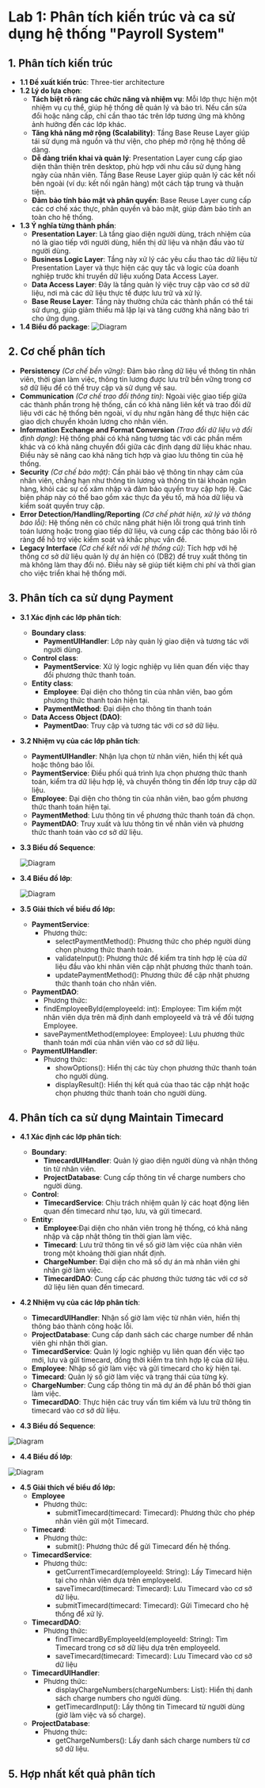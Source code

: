 # Lab 1: Phân tích kiến trúc và ca sử dụng hệ thống "Payroll System"

## 1. Phân tích kiến trúc
- **1.1 Đề xuất kiến trúc**: Three-tier architecture
- **1.2 Lý do lựa chọn**:
    - **Tách biệt rõ ràng các chức năng và nhiệm vụ**: Mỗi lớp thực hiện một nhiệm vụ cụ thể, giúp hệ thống dễ quản lý và bảo trì. Nếu cần sửa đổi hoặc nâng cấp, chỉ cần thao tác trên lớp tương ứng mà không ảnh hưởng đến các lớp khác.
    - **Tăng khả năng mở rộng (Scalability)**: Tầng Base Reuse Layer giúp tái sử dụng mã nguồn và thư viện, cho phép mở rộng hệ thống dễ dàng.
    - **Dễ dàng triển khai và quản lý**: Presentation Layer cung cấp giao diện thân thiện trên desktop, phù hợp với nhu cầu sử dụng hàng ngày của nhân viên. Tầng Base Reuse Layer giúp quản lý các kết nối bên ngoài (ví dụ: kết nối ngân hàng) một cách tập trung và thuận tiện.
    - **Đảm bảo tính bảo mật và phân quyền**: Base Reuse Layer cung cấp các cơ chế xác thực, phân quyền và bảo mật, giúp đảm bảo tính an toàn cho hệ thống.
 - **1.3 Ý nghĩa từng thành phần**:
    - **Presentation Layer**: Là tầng giao diện người dùng, trách nhiệm của nó là giao tiếp với người dùng, hiển thị dữ liệu và nhận đầu vào từ người dùng.
    - **Business Logic Layer**: Tầng này xử lý các yêu cầu thao tác dữ liệu từ Presentation Layer và thực hiện các quy tắc và logic của doanh nghiệp trước khi truyền dữ liệu xuống Data Access Layer.
    - **Data Access Layer**: Đây là tầng quản lý việc truy cập vào cơ sở dữ liệu, nơi mà các dữ liệu thực tế được lưu trữ và xử lý.
    - **Base Reuse Layer**: Tầng này thường chứa các thành phần có thể tái sử dụng, giúp giảm thiểu mã lặp lại và tăng cường khả năng bảo trì cho ứng dụng.
 - **1.4 Biểu đồ package**:
   ![Diagram](https://www.planttext.com/api/plantuml/png/T99FIWCn58VtESMZ-xb05wNLKZjOi3ZEGiH59XFQq3If-LCTn9KB5nx00nGH177VGRheIN82hs1c1kgCjLaaaE_zlhm7-SutNMsmCdRE4T8p9a19JH4op70AOvmfoJdq59aoGucnohC59ZCyeT0QAwgfCDWmAM24CwfQS8_0BoBd2oayWwiul0Qi8Gx_WcCfJ66dgYmWXgE7clm8QmhdrFhzeDempam60oj8qOEkNXe0D4rMCq6rXf6SC5BP_jD5L2qPeQKaQXZws63e4L9A3ZJJxvsLIN_k8HzF_3WbJvD27OT1Acz5qF5Zj-74vHyCKfT_0cSkVxB8NmTs4NJYi0r3V_Kem4nT_WmpjzuOkB5klK9bLQM9sd2vVRT0tFhDmftt0Tz-eQYGL8-SreFnO9SRklm5Z7Bvgghk-04QidfRdks25ygh6hI6qyHpcy7IhLy5IfDVytwiIqNg_zyF0000__y30000)
  
## 2. Cơ chế phân tích
- **Persistency** *(Cơ chế bền vững)*: Đảm bảo rằng dữ liệu về thông tin nhân viên, thời gian làm việc, thông tin lương được lưu trữ bền vững trong cơ sở dữ liệu để có thể truy cập và sử dụng về sau.
- **Communication** *(Cơ chế trao đổi thông tin)*: Ngoài việc giao tiếp giữa các thành phần trong hệ thống, cần có khả năng liên kết và trao đổi dữ liệu với các hệ thống bên ngoài, ví dụ như ngân hàng để thực hiện các giao dịch chuyển khoản lương cho nhân viên.
- **Information Exchange and Format Conversion** *(Trao đổi dữ liệu và đổi định dạng)*: Hệ thống phải có khả năng tương tác với các phần mềm khác và có khả năng chuyển đổi giữa các định dạng dữ liệu khác nhau. Điều này sẽ nâng cao khả năng tích hợp và giao lưu thông tin của hệ thống.
- **Security** *(Cơ chế bảo mật)*: Cần phải bảo vệ thông tin nhạy cảm của nhân viên, chẳng hạn như thông tin lương và thông tin tài khoản ngân hàng, khỏi các sự cố xâm nhập và đảm bảo quyền truy cập hợp lệ. Các biện pháp này có thể bao gồm xác thực đa yếu tố, mã hóa dữ liệu và kiểm soát quyền truy cập.
- **Error Detection/Handling/Reporting** *(Cơ chế phát hiện, xử lý và thông báo lỗi)*: Hệ thống nên có chức năng phát hiện lỗi trong quá trình tính toán lương hoặc trong giao tiếp dữ liệu, và cung cấp các thông báo lỗi rõ ràng để hỗ trợ việc kiểm soát và khắc phục vấn đề. 
- **Legacy Interface** *(Cơ chế kết nối với hệ thống cũ)*: Tích hợp với hệ thống cơ sở dữ liệu quản lý dự án hiện có (DB2) để truy xuất thông tin mà không làm thay đổi nó. Điều này sẽ giúp tiết kiệm chi phí và thời gian cho việc triển khai hệ thống mới.
## 3. Phân tích ca sử dụng Payment
- **3.1 Xác định các lớp phân tích**:
  - **Boundary class**: 
    - **PaymentUIHandler**: Lớp này quản lý giao diện và tương tác với người dùng.
  - **Control class**:
    - **PaymentService**: Xử lý logic nghiệp vụ liên quan đến việc thay đổi phương thức thanh toán.
  - **Entity class**:
    - **Employee**: Đại diện cho thông tin của nhân viên, bao gồm phương thức thanh toán hiện tại.
    - **PaymentMethod**: Đại diện cho thông tin thanh toán
  - **Data Access Object (DAO)**:
    - **PaymentDao**: Truy cập và tương tác với cơ sở dữ liệu.
- **3.2 Nhiệm vụ của các lớp phân tích**:
    - **PaymentUIHandler**: Nhận lựa chọn từ nhân viên, hiển thị kết quả hoặc thông báo lỗi.
    - **PaymentService**: Điều phối quá trình lựa chọn phương thức thanh toán, kiểm tra dữ liệu hợp lệ, và chuyển thông tin đến lớp truy cập dữ liệu.
    - **Employee**: Đại diện cho thông tin của nhân viên, bao gồm phương thức thanh toán hiện tại.
    - **PaymentMethod**: Lưu thông tin về phương thức thanh toán đã chọn.
    - **PaymentDAO**: Truy xuất và lưu thông tin về nhân viên và phương thức thanh toán vào cơ sở dữ liệu.
- **3.3 Biểu đồ Sequence**:
  
  ![Diagram](https://www.planttext.com/api/plantuml/png/f9E_JiCm4CPtFyMfKnbuWGweG97QeGK961ZTn3HMKpkodKWP4HEg6Fe6AGm892G6fcRe4DJty1Fm2ZZ_b41BgKI6AFVPzztlBlPdl6nBXONo9owIOyf0S4aGjXGNS3BnN1uIWeRSPpOM8PpXS4AOkknrCRDT8W3BDGrPd2d1tNBXd8Y0MgIsjL2GZHKUOabAlNDuMjjb8eHA1DW_M2lKWcD7n_UiN80-KGwtqHfabLjKRe4aBh5KeUPvpLmZTXxkeH_ybOiXQy4rPNP9TnJsx2OfWbwLcZQqeVY5q8j727HyKuqOOLV1G2-MFbXvLvwpUblDsGYKYPyjQFGnTHi8pFChMMqsLycBiTAB9n-OenUl7dpCT3p5cVrTPhDzk8CDMOJPkv1sg32JX0xnkAJgFynib3mmS9B8k0T915B7Cr19H67iS3D5jdiZVrjbtMt_wn87vFkfAMjlEIyrbYxLyItB1ZKrx-JTm0oJEK-_8-Q0bIgeRKZI2_a5003__mC0)
- **3.4 Biểu đồ lớp**:
  
  ![Diagram](https://www.planttext.com/api/plantuml/png/V59BJiCm4Dtd55PNxI8BjbbK1O545hI8mW6cyT1Qs1FBdw08SJ8M78ahqAQnavWARwnvytbldltpzRso3eppIcPP9S5QTgUqh5j4zf6nuycPu0KJvFg8G671jiu8slSGS6xGsWJLq2eazu3kK1ydF8x3x3EmJU18gRhmkTKfrGxeRNr1GLNLdjpQgnsQc4j9jcWQKON56BCeiN8J1VD5dsj02WuEIzBUHTJh4vPsf3otrvl8yIg81qTlsfBFiG_AiwkB8XeUL46JC8IMeVGlvqjv3yGbcc6xG_s-qKxKPAD-BgoMq3wXzTATbSVddbtDM9vtr_HH2kOjMhRC4XlpV3dUE2qR58qAG-z_CwEYWYaWs7TrsGg9dtxfBm000F__0m00)
- **3.5 Giải thích về biểu đồ lớp:**
    - **PaymentService**:
      - Phương thức:
        - selectPaymentMethod(): Phương thức cho phép người dùng chọn phương thức thanh toán.
        - validateInput(): Phương thức để kiểm tra tính hợp lệ của dữ liệu đầu vào khi nhân viên cập nhật phương thức thanh toán.
        - updatePaymentMethod(): Phương thức để cập nhật phương thức thanh toán cho nhân viên.
     - **PaymentDAO**:
       - Phương thức:  
        - findEmployeeById(employeeId: int): Employee: Tìm kiếm một nhân viên dựa trên mã định danh employeeId và trả về đối tượng Employee.
        - savePaymentMethod(employee: Employee): Lưu phương thức thanh toán mới của nhân viên vào cơ sở dữ liệu.
    - **PaymentUIHandler**:
      - Phương thức:
         - showOptions(): Hiển thị các tùy chọn phương thức thanh toán cho người dùng.
         - displayResult(): Hiển thị kết quả của thao tác cập nhật hoặc chọn phương thức thanh toán cho người dùng.
      
## 4. Phân tích ca sử dụng Maintain Timecard
 - **4.1 Xác định các lớp phân tích**:
   - **Boundary**:
      - **TimecardUIHandler**: Quản lý giao diện người dùng và nhận thông tin từ nhân viên.
      - **ProjectDatabase**: Cung cấp thông tin về charge numbers cho người dùng.
    - **Control**:
      - **TimecardService**: Chịu trách nhiệm quản lý các hoạt động liên quan đến timecard như tạo, lưu, và gửi timecard.
    - **Entity**:
      - **Employee**:Đại diện cho nhân viên trong hệ thống, có khả năng nhập và cập nhật thông tin thời gian làm việc.
      - **Timecard**: Lưu trữ thông tin về số giờ làm việc của nhân viên trong một khoảng thời gian nhất định.
      - **ChargeNumber**:  Đại diện cho mã số dự án mà nhân viên ghi nhận giờ làm việc.
      - **TimecardDAO**: Cung cấp các phương thức tương tác với cơ sở dữ liệu liên quan đến timecard.
   
 - **4.2 Nhiệm vụ của các lớp phân tích**:
   - **TimecardUIHandler**: Nhận số giờ làm việc từ nhân viên, hiển thị thông báo thành công hoặc lỗi.
   - **ProjectDatabase**: Cung cấp danh sách các charge number để nhân viên ghi nhận thời gian.
   - **TimecardService**: Quản lý logic nghiệp vụ liên quan đến việc tạo mới, lưu và gửi timecard, đồng thời kiểm tra tính hợp lệ của dữ liệu.
   - **Employee**: Nhập số giờ làm việc và gửi timecard cho kỳ hiện tại.
   - **Timecard**: Quản lý số giờ làm việc và trạng thái của từng kỳ.
   - **ChargeNumber**: Cung cấp thông tin mã dự án để phân bổ thời gian làm việc.
   - **TimecardDAO**: Thực hiện các truy vấn tìm kiếm và lưu trữ thông tin timecard vào cơ sở dữ liệu.
 - **4.3 Biểu đồ Sequence**:
  
  ![Diagram](https://www.planttext.com/api/plantuml/png/d5GzJiCm6DrzYc-a0nU8L5HeAzeb854Eu3WcCKtiod62EY861iGHa8gOEy7K30mvIKx05N2RtwO_GMI8R7_VUtd-tbD-ukzUeB1KeU-XOCeuI15GX31HGiBGdtbYJcc-lPRYdX8rm0fRUDrbYP3RMCvXmdnAiBHlnoFCROzAH0HNKdXbvORAY16AA5TCLO1YttUnTAWP-fR6Dde6vrS8TRjWkkbgEGE7fV4RUCd2XqWldmbqkmWLKk7qR5UDSH2BTdhh1Bbe0nog-g6KMbXHEg7v1yTs1pNwwnHQl05tZDl5mSLyM2BtacZ4NWqJcQu-84hZnsfw27iAp7Jr7SBKJRwu0oJvhCgWdoFQ322IOaLD-b1UgwEdhtdte1hkPqEfsHPeRAEdxHuP77ByiJ7Mh1nfuvuuA3UDNveC_uq1HCa2Y6PyvTkKVyn7W2DQZb3bYyucjPTfl6GbOfFLoZHdgzZkLn1QFbCrireGc_GT4DS2FJHnbUNCIjx5UhtWhiwSFiboqzFlzQ_a5m00__y30000)
  
 - **4.4 Biểu đồ lớp**:
  
  ![Diagram](https://www.planttext.com/api/plantuml/png/h5HBJiCm5Dpd55PNxQ8BjXQg2cqbAY50AeZrI_n8J1Cx-5DK8Kx6WYDn1P8sTfocV2J89l7xpNZ6piVR-rGRKCOMUQJNN10bDKPHaeFMP56KkTmYafU8r0yswoMZP6KK5-a-Bg30RaJRkE3cbXUOW693qtnGua8ZIZQIi-ZLORc4mygaLVfUgZLMNKpQECTz8ib0fNXbYnWL9RDW5K8FUm1XfGC9PnrkYg5E52yDby8dUcnNg3OyyGAbQ6PMAHJjrlkQZLeL6iQmmLz8zKTXvsVNZkO35yo5pxSBp_0VoVRWxvON85ZUQi-uBdFOXhReOMY8fkIIQtCQLamwObHok_5BKTgTwPwjPt2Zv2CcPWu6Oj0ThphOesDuzHX_3GOd0p8Uxrx-kDB64aqcaGy6XPrZHqa6NnKU7YbA2X2GObZlSaVQQdifiVgd-aCrA7cog7YdhVNgMtvS65IGL5j_vYQh-gCf2bR_IJu1003__mC0)
 - **4.5 Giải thích về biểu đồ lớp:**
    - **Employee**
      - Phương thức:
         - submitTimecard(timecard: Timecard): Phương thức cho phép nhân viên gửi một Timecard.
    - **Timecard**:
      - Phương thức:
        - submit(): Phương thức để gửi Timecard đến hệ thống.
    - **TimecardService**:
      - Phương thức:
        - getCurrentTimecard(employeeId: String): Lấy Timecard hiện tại cho nhân viên dựa trên employeeId.
        - saveTimecard(timecard: Timecard): Lưu Timecard vào cơ sở dữ liệu.
        - submitTimecard(timecard: Timecard): Gửi Timecard cho hệ thống để xử lý.
    - **TimecardDAO**:
      - Phương thức:
         - findTimecardByEmployeeId(employeeId: String): Tìm Timecard trong cơ sở dữ liệu dựa trên employeeId.
         - saveTimecard(timecard: Timecard): Lưu Timecard vào cơ sở dữ liệu
    - **TimecardUIHandler**:
       - Phương thức:
         - displayChargeNumbers(chargeNumbers: List<ChargeNumber>): Hiển thị danh sách charge numbers cho người dùng.
         - getTimecardInput(): Lấy thông tin Timecard từ người dùng (giờ làm việc và số charge).
    - **ProjectDatabase**:
       - Phương thức:
         - getChargeNumbers(): Lấy danh sách charge numbers từ cơ sở dữ liệu.
## 5. Hợp nhất kết quả phân tích
